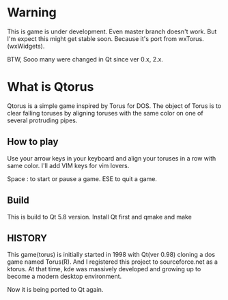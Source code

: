 # Warning
This is game is under development. Even master branch doesn't work.
But I'm expect this might get stable soon. Because it's port from wxTorus.(wxWidgets).

BTW, Sooo many were changed in Qt since ver 0.x, 2.x.

What is Qtorus
===============
Qtorus is a simple game inspired by Torus for DOS.  The object of Torus is to 
clear falling toruses by aligning toruses with the same color on one of several 
protruding pipes. 

How to play
-----------
Use your arrow keys in your keyboard and align your toruses in a row with same color.
I'll add VIM keys for vim lovers.

Space : to start or pause a game.
ESE to quit a game.

Build
-----
This is build to Qt 5.8 version. 
Install Qt first and qmake and make

HISTORY
-------
This game(torus) is initially started in 1998 with Qt(ver 0.98) cloning a dos game named Torus(R).
And I registered this project to sourceforce.net as a ktorus.
At that time, kde was massively developed and growing up to become a modern desktop environment.

Now it is being ported to Qt again.
